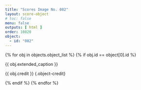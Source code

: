 ```yaml
---
title: "Scores Image No. 082"
layout: score-object
# toc: false
menu: false
outputs: [ html ]
order: 10820
object:
  - id: "082"
---
```


{% for obj in objects.object_list %}
{% if obj.id == object[0].id %}

{{ obj.extended_caption }}

{{ obj.credit }} {.object-credit}

{% endif %}
{% endfor %}
